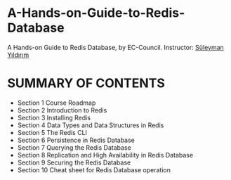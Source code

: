 # A-Hands-on-Guide-to-Redis-Database
A Hands-on Guide to Redis Database, by EC-Council. Instructor: [Süleyman Yıldırım](https://www.linkedin.com/in/suleymanyildirim)

# SUMMARY OF CONTENTS

- Section 1 Course Roadmap
- Section 2 Introduction to Redis 
- Section 3 Installing Redis
- Section 4 Data Types and Data Structures in Redis 
- Section 5 The Redis CLI 	
- Section 6 Persistence in Redis Database
- Section 7 Querying the Redis Database
- Section 8 Replication and High Availability in Redis Database
- Section 9 Securing the Redis Database
- Section 10 Cheat sheet for Redis Database operation  
